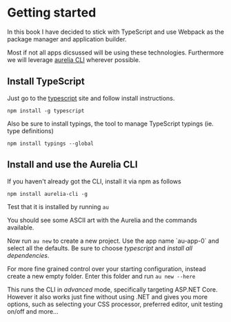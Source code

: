 # Getting started

In this book I have decided to stick with TypeScript and use Webpack as the package manager and application builder.

Most if not all apps dicsussed will be using these technologies. Furthermore we will leverage [aurelia CLI](https://github.com/aurelia/cli) wherever possible.

## Install TypeScript

Just go to the [typescript](https://www.typescriptlang.org/) site and follow install instructions.

`npm install -g typescript`

Also be sure to install typings, the tool to manage TypeScript typings \(ie. type definitions\)

`npm install typings --global`

## Install and use the Aurelia CLI

If you haven't already got the CLI, install it via npm as follows

`npm install aurelia-cli -g`

Test that it is installed by running `au`

You should see some ASCII art with the Aurelia and the commands available.

Now run `au new` to create a new project. Use the app name \`au-app-0\`  and select all the defaults. 
Be sure to choose _typescript_ and _install all dependencies_.

For more fine grained control over your starting configuration, instead create a new empty folder. Enter this folder and run `au new --here`

This runs the CLI in _advanced_ mode, specifically targeting ASP.NET Core. However it also works just fine without using .NET and gives you more options, such as selecting your CSS processor, preferred editor, unit testing on\/off and more...

## 


